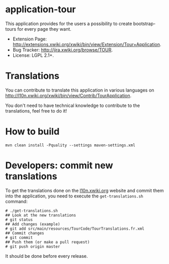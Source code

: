 # application-tour
This application provides for the users a possibility to create bootstrap-tours for every page they want.

* Extension Page: http://extensions.xwiki.org/xwiki/bin/view/Extension/Tour+Application.
* Bug Tracker: http://jira.xwiki.org/browse/TOUR.
* License: LGPL 2.1+.

Translations
==
You can contribute to translate this application in various languages on http://l10n.xwiki.org/xwiki/bin/view/Contrib/TourApplication.

You don't need to have technical knowledge to contribute to the translations, feel free to do it!

How to build
==
```
mvn clean install -Pquality --settings maven-settings.xml
```

Developers: commit new translations
==
To get the translations done on the [l10n.xwiki.org](http://l10n.xwiki.org/xwiki/bin/view/Contrib/TourApplication) website and commit them into the application, you need to execute the `get-translations.sh` command:

```
# ./get-translations.sh
## Look at the new translations
# git status
## Add changes (example)
# git add src/main/resources/TourCode/TourTranslations.fr.xml
## Commit changes
# git commit
## Push them (or make a pull request)
# git push origin master
```

It should be done before every release.